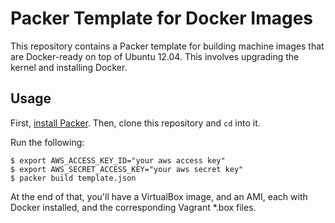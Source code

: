 # Packer Template for Docker Images

This repository contains a Packer template for building machine images
that are Docker-ready on top of Ubuntu 12.04. This involves upgrading the
kernel and installing Docker.

## Usage

First, [install Packer](http://www.packer.io/intro/getting-started/setup.html).
Then, clone this repository and `cd` into it.

Run the following:

```
$ export AWS_ACCESS_KEY_ID="your aws access key"
$ export AWS_SECRET_ACCESS_KEY="your aws secret key"
$ packer build template.json
```

At the end of that, you'll have a VirtualBox image, and an AMI, each with Docker installed, and the corresponding Vagrant *.box files.

